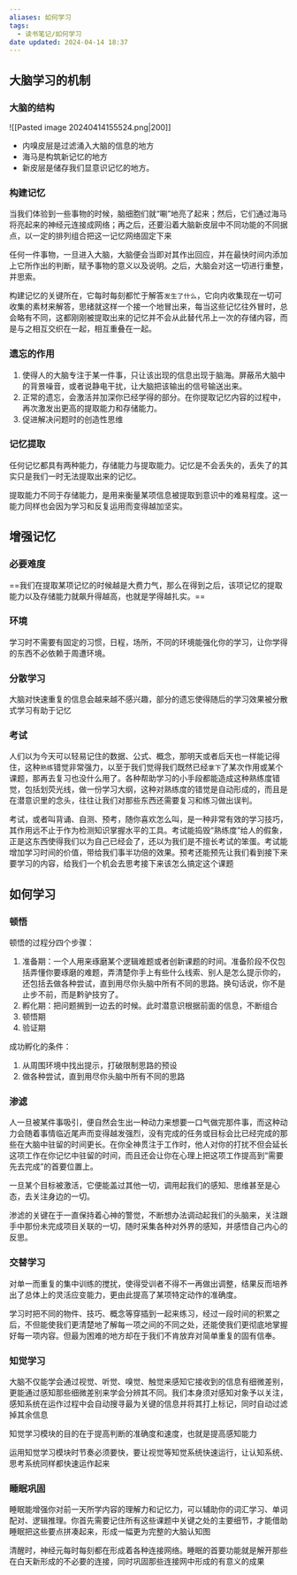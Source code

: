 ```yaml
---
aliases: 如何学习
tags:
  - 读书笔记/如何学习
date updated: 2024-04-14 18:37
---
```


## 大脑学习的机制

### 大脑的结构

![[Pasted image 20240414155524.png|200]]

- 内嗅⽪层是过滤涌⼊⼤脑的信息的地方
- 海⻢是构筑新记忆的地⽅
- 新⽪层是储存我们显意识记忆的地⽅。

### 构建记忆

当我们体验到⼀些事物的时候，脑细胞们就“唰”地亮了起来；然后，它们通过海⻢将亮起来的神经元连接成⽹络；再之后，还要沿着⼤脑新⽪层中不同功能的不同据点，以⼀定的排列组合把这⼀记忆⽹络固定下来

任何一件事物，一旦进入大脑，大脑便会当即对其作出回应，并在最快时间内添加上它所作出的判断，赋予事物的意义以及说明。之后，大脑会对这一切进行重整，并思索。

构建记忆的关键所在，它每时每刻都忙于解答`发生了什么`，它向内收集现在一切可收集的素材来解答，思绪就这样一个接一个地冒出来，每当这些记忆往外冒时，总会略有不同，这都刚刚被提取出来的记忆并不会从此替代吊上一次的存储内容，而是与之相互交织在一起，相互重叠在一起。

### 遗忘的作用

1. 使得人的大脑专注于某一件事，只让该出现的信息出现于脑海。屏蔽吊大脑中的背景噪音，或者说静电干扰，让大脑把该输出的信号输送出来。
2. 正常的遗忘，会激活并加深你已经学得的部分。在你提取记忆内容的过程中，再次激发出更高的提取能力和存储能力。
3. 促进解决问题时的创造性思维

### 记忆提取

任何记忆都具有两种能力，存储能力与提取能力。记忆是不会丢失的，丢失了的其实只是我们一时无法提取出来的记忆。

提取能力不同于存储能力，是用来衡量某项信息被提取到意识中的难易程度。这一能力同样也会因为学习和反复运用而变得越加坚实。

## 增强记忆

### 必要难度

==我们在提取某项记忆的时候越是大费力气，那么在得到之后，该项记忆的提取能力以及存储能力就飙升得越高，也就是学得越扎实。==

### 环境

学习时不需要有固定的习惯，日程，场所，不同的环境能强化你的学习，让你学得的东西不必依赖于周遭环境。

### 分散学习

大脑对快速重复的信息会越来越不感兴趣，部分的遗忘使得随后的学习效果被分散式学习有助于记忆

### 考试

人们以为今天可以轻易记住的数据、公式、概念，那明天或者后天也一样能记得住，这种`熟练`错觉非常强力，以至于我们觉得我们既然已经`拿下`了某次作用或某个课题，那再去复习也没什么用了。各种帮助学习的小手段都能造成这种熟练度错觉，包括划荧光线，做一份学习大纲，这种对熟练度的错觉是自动形成的，而且是在潜意识里的念头，往往让我们对那些东西还需要复习和练习做出误判。

考试，或者叫背诵、⾃测、预考，随你喜欢怎么叫，是⼀种⾮常有效的学习技巧，其作⽤远不⽌于作为检测知识掌握⽔平的⼯具。考试能捣毁“熟练度”给⼈的假象，正是这东西使得我们以为⾃⼰已经会了，还以为我们是不擅⻓考试的笨蛋。考试能增加学习时间的价值，带给我们事半功倍的效果。预考还能预先让我们看到接下来要学习的内容，给我们⼀个机会去思考接下来该怎么搞定这个课题

## 如何学习

### 顿悟

顿悟的过程分四个步骤：

1. 准备期：一个人用来琢磨某个逻辑难题或者创新课题的时间。准备阶段不仅包括弄懂你要琢磨的难题，弄清楚你⼿上有些什么线索、别⼈是怎么提⽰你的，还包括去做各种尝试，直到⽤尽你头脑中所有不同的思路。换句话说，你不是⽌步不前，⽽是黔驴技穷了。
2. 孵化期：把问题搁到一边去的时候。此时潜意识根据前面的信息，不断组合
3. 顿悟期
4. 验证期

成功孵化的条件：

1. 从周围环境中找出提示，打破限制思路的预设
2. 做各种尝试，直到用尽你头脑中所有不同的思路

### 渗滤

⼈⼀旦被某件事吸引，便⾃然会⽣出⼀种动⼒来想要⼀⼝⽓做完那件事，⽽这种动⼒会随着事情临近尾声⽽变得越发强烈，没有完成的任务或目标会比已经完成的那些在大脑中驻留的时间更长。在你全神贯注于⼯作时，他⼈对你的打扰不但会延⻓这项⼯作在你记忆中驻留的时间，⽽且还会让你在⼼理上把这项⼯作提⾼到“需要先去完成”的⾸要位置上。

一旦某个目标被激活，它便能盖过其他一切，调用起我们的感知、思维甚至是心态，去关注身边的一切。

渗滤的关键在于一直保持着心神的警觉，不断想办法调动起我们的头脑来，关注跟手中那份未完成项目关联的一切，随时采集各种对外界的感知，并感悟自己内心的反思。

### 交替学习

对单⼀⽽重复的集中训练的搅扰，使得受训者不得不⼀再做出调整，结果反⽽培养出了总体上的灵活应变能⼒，更由此提⾼了某项特定动作的准确度。

学习时把不同的物件、技巧、概念等穿插到⼀起来练习，经过⼀段时间的积累之后，不但能使我们更清楚地了解每⼀项之间的不同之处，还能使我们更彻底地掌握好每⼀项内容。但最为困难的地⽅却在于我们不肯放弃对简单重复的固有信奉。

### 知觉学习

⼤脑不仅能学会通过视觉、听觉、嗅觉、触觉来感知它接收到的信息有细微差别，更能通过感知那些细微差别来学会分辨其不同。我们本⾝须对感知对象予以关注，感知系统在运作过程中会⾃动搜寻最为关键的信息并将其打上标记，同时⾃动过滤掉其余信息

知觉学习模块的⽬的在于提⾼判断的准确度和速度，也就是提⾼感知能⼒

运⽤知觉学习模块时节奏必须要快，要让视觉等知觉系统快速运⾏，让认知系统、思考系统同样都快速运作起来

### 睡眠巩固

睡眠能增强你对前⼀天所学内容的理解⼒和记忆⼒，可以辅助你的词汇学习、单词配对、逻辑推理。你⾸先需要记住所有这些课题中关键之处的主要细节，才能借助睡眠把这些要点拼凑起来，形成⼀幅更为完整的⼤脑认知图

清醒时，神经元每时每刻都在形成着各种连接⽹络。睡眠的⾸要功能就是解开那些在⽩天新形成的不必要的连接，同时巩固那些连接⽹中形成的有意义的成果
